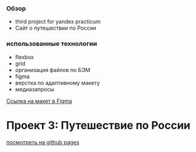### Обзор
* third project for yandex practicum
* Сайт о путешествии по России
### использованные технологии
* flexbox
* grid
* организация файлов по БЭМ
* figma
* верстка по адаптивному макету
* медиазапросы


[Ссылка на макет в Figma](https://www.figma.com/file/5S2WSbEFL6awjVWJ0NWL8Q/Sprint-3_-Russia-_-desktop-mobile?node-id=28503%3A0)

# Проект 3: Путешествие по России
[посмотреть на github pages](https://pavelkirsanov.github.io/russian-travel-main/)
